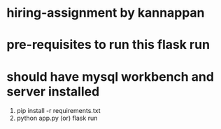 # hiring-assignment by kannappan

# pre-requisites to run this flask run
# should have mysql workbench and server installed

1. pip install -r requirements.txt
2. python app.py (or) flask run

